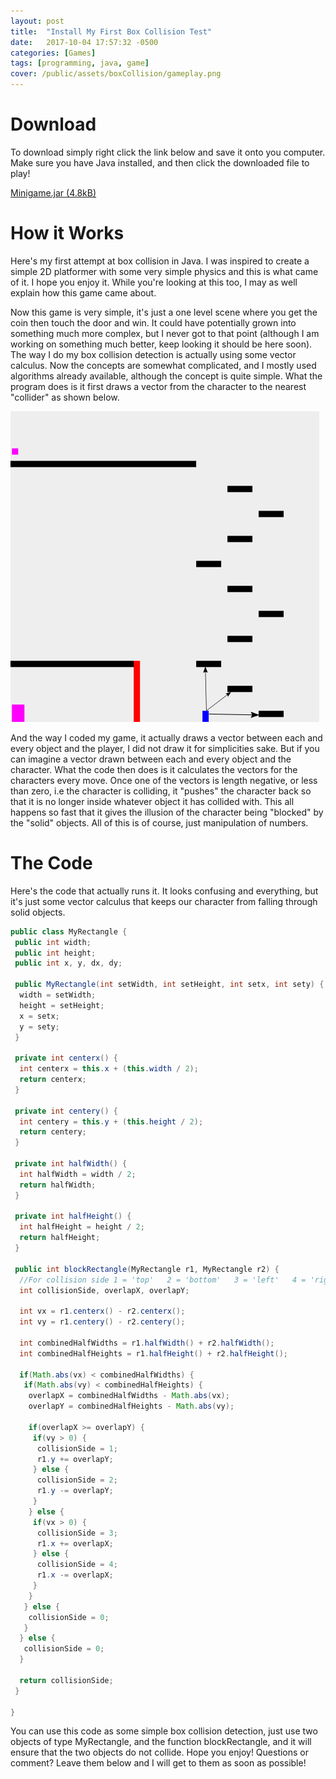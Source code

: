 ```yaml
---
layout: post
title:  "Install My First Box Collision Test"
date:   2017-10-04 17:57:32 -0500
categories: [Games]
tags: [programming, java, game]
cover: /public/assets/boxCollision/gameplay.png
---
```


Download
========

To download simply right click the link below and save it onto you computer. Make sure you have Java installed, and then click the downloaded file to play!

[Minigame.jar (4.8kB)][1]

How it Works
============

Here's my first attempt at box collision in Java. I was inspired to create a simple 2D platformer with some very simple physics and this is what came of it. I hope you enjoy it. While you're looking at this too, I may as well explain how this game came about.

Now this game is very simple, it's just a one level scene where you get the coin then touch the door and win. It could have potentially grown into something much more complex, but I never got to that point (although I am working on something much better, keep looking it should be here soon). The way I do my box collision detection is actually using some vector calculus. Now the concepts are somewhat complicated, and I mostly used algorithms already available, although the concept is quite simple. What the program does is it first draws a vector from the character to the nearest "collider" as shown below.

![box-collision-vectors](/public/assets/boxCollision/vectors1.png)

And the way I coded my game, it actually draws a vector between each and every object and the player, I did not draw it for simplicities sake. But if you can imagine a vector drawn between each and every object and the character. What the code then does is it calculates the vectors for the characters every move. Once one of the vectors is length negative, or less than zero, i.e the character is colliding, it "pushes" the character back so that it is no longer inside whatever object it has collided with. This all happens so fast that it gives the illusion of the character being "blocked" by the "solid" objects. All of this is of course, just manipulation of numbers.

The Code
========

Here's the code that actually runs it. It looks confusing and everything, but it's just some vector calculus that keeps our character from falling through solid objects.

```java
public class MyRectangle {
 public int width;
 public int height;
 public int x, y, dx, dy;

 public MyRectangle(int setWidth, int setHeight, int setx, int sety) {
  width = setWidth;
  height = setHeight;
  x = setx;
  y = sety;
 }

 private int centerx() {
  int centerx = this.x + (this.width / 2);
  return centerx;
 }

 private int centery() {
  int centery = this.y + (this.height / 2);
  return centery;
 }

 private int halfWidth() {
  int halfWidth = width / 2;
  return halfWidth;
 }

 private int halfHeight() {
  int halfHeight = height / 2;
  return halfHeight;
 }

 public int blockRectangle(MyRectangle r1, MyRectangle r2) {
  //For collision side 1 = 'top'   2 = 'bottom'   3 = 'left'   4 = 'right'
  int collisionSide, overlapX, overlapY;

  int vx = r1.centerx() - r2.centerx();
  int vy = r1.centery() - r2.centery();

  int combinedHalfWidths = r1.halfWidth() + r2.halfWidth();
  int combinedHalfHeights = r1.halfHeight() + r2.halfHeight();

  if(Math.abs(vx) < combinedHalfWidths) {
   if(Math.abs(vy) < combinedHalfHeights) {
    overlapX = combinedHalfWidths - Math.abs(vx);
    overlapY = combinedHalfHeights - Math.abs(vy);

    if(overlapX >= overlapY) {
     if(vy > 0) {
      collisionSide = 1;
      r1.y += overlapY;
     } else {
      collisionSide = 2;
      r1.y -= overlapY;
     }
    } else {
     if(vx > 0) {
      collisionSide = 3;
      r1.x += overlapX;
     } else {
      collisionSide = 4;
      r1.x -= overlapX;
     }
    }
   } else {
    collisionSide = 0;
   }
  } else {
   collisionSide = 0;
  }

  return collisionSide;
 }

}
```

You can use this code as some simple box collision detection, just use two objects of type MyRectangle, and the function blockRectangle, and it will ensure that the two objects do not collide. Hope you enjoy! Questions or comment? Leave them below and I will get to them as soon as possible!

[1]: {{site.url}}/public/downloads/boxCollision/Minigame.jar

